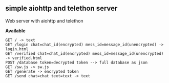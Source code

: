 ## simple aiohttp and telethon server
Web server with aiohttp and telethon

**Available**
```text
GET / -> text
GET /login chat=chat_id(encrypted) mess_id=message_id(unencrypted) -> login.html
GET /verified chat=chat_id(encrypted) mess_id=message_id(unencrypted) -> verified.html
POST /database token=decrypted token --> full database as json
GET /sw.js -> sw.js
GET /generate -> encrypted token
GET /send chat=chat text=text -> text
```


